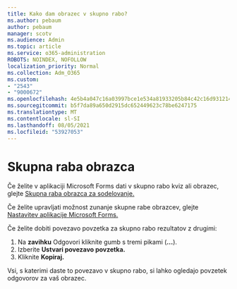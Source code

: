 ```yaml
---
title: Kako dam obrazec v skupno rabo?
ms.author: pebaum
author: pebaum
manager: scotv
ms.audience: Admin
ms.topic: article
ms.service: o365-administration
ROBOTS: NOINDEX, NOFOLLOW
localization_priority: Normal
ms.collection: Adm_O365
ms.custom:
- "2543"
- "9000672"
ms.openlocfilehash: 4e5b4a047c16a03997bce1e534a81933205b84c42c16d931214883fd2df72360
ms.sourcegitcommit: b5f7da89a650d2915dc652449623c78be6247175
ms.translationtype: MT
ms.contentlocale: sl-SI
ms.lasthandoff: 08/05/2021
ms.locfileid: "53927053"
---
```

# <a name="share-a-form"></a>Skupna raba obrazca

Če želite v aplikaciji Microsoft Forms dati v skupno rabo kviz ali obrazec, glejte [Skupna raba obrazca za sodelovanje.](https://support.office.com/article/Share-a-form-to-collaborate-d5bb5cf0-8401-4c15-bb8c-8e108cd7e69b)

Če želite upravljati možnost zunanje skupne rabe obrazcev, glejte [Nastavitev aplikacije Microsoft Forms.](https://support.office.com/article/set-up-microsoft-forms-cc52287a-4550-464d-9a1b-457bf9df2240) 

Če želite dobiti povezavo povzetka za skupno rabo rezultatov z drugimi:

1. Na **zavihku** Odgovori kliknite gumb s tremi pikami (**...**).
3. Izberite **Ustvari povezavo povzetka.**
4. Kliknite **Kopiraj.**

Vsi, s katerimi daste to povezavo v skupno rabo, si lahko ogledajo povzetek odgovorov za vaš obrazec.